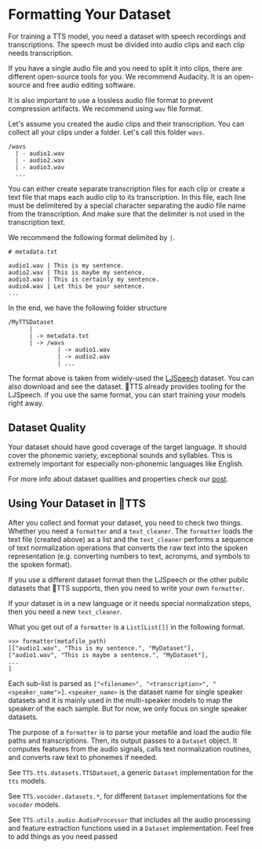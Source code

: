 # Formatting Your Dataset

For training a TTS model, you need a dataset with speech recordings and transcriptions. The speech must be divided into audio clips and each clip needs transcription.

If you have a single audio file and you need to split it into clips, there are different open-source tools for you. We recommend Audacity. It is an open-source and free audio editing software.

It is also important to use a lossless audio file format to prevent compression artifacts. We recommend using `wav` file format.

Let's assume you created the audio clips and their transcription. You can collect all your clips under a folder. Let's call this folder `wavs`.

```
/wavs
  | - audio1.wav
  | - audio2.wav
  | - audio3.wav
  ...
```

You can either create separate transcription files for each clip or create a text file that maps each audio clip to its transcription. In this file, each line must be delimitered by a special character separating the audio file name from the transcription. And make sure that the delimiter is not used in the transcription text.

We recommend the following format delimited by `|`.

```
# metadata.txt

audio1.wav | This is my sentence.
audio2.wav | This is maybe my sentence.
audio3.wav | This is certainly my sentence.
audio4.wav | Let this be your sentence.
...
```

In the end, we have the following folder structure
```
/MyTTSDataset
      |
      | -> metadata.txt
      | -> /wavs
              | -> audio1.wav
              | -> audio2.wav
              | ...
```

The format above is taken from widely-used the [LJSpeech](https://keithito.com/LJ-Speech-Dataset/) dataset. You can also download and see the dataset. 🐸TTS already provides tooling for the LJSpeech. if you use the same format, you can start training your models right away.

## Dataset Quality

Your dataset should have good coverage of the target language. It should cover the phonemic variety, exceptional sounds and syllables. This is extremely important for especially non-phonemic languages like English.

For more info about dataset qualities and properties check our [post](https://github.com/coqui-ai/TTS/wiki/What-makes-a-good-TTS-dataset).

## Using Your Dataset in 🐸TTS

After you collect and format your dataset, you need to check two things. Whether you need a `formatter` and a `text_cleaner`. The `formatter` loads the text file (created above) as a list and the `text_cleaner` performs a sequence of text normalization operations that converts the raw text into the spoken representation (e.g. converting numbers to text, acronyms, and symbols to the spoken format).

If you use a different dataset format then the LJSpeech or the other public datasets that 🐸TTS supports, then you need to write your own `formatter`.

If your dataset is in a new language or it needs special normalization steps, then you need a new `text_cleaner`.

What you get out of a `formatter` is a `List[List[]]` in the following format.

```
>>> formatter(metafile_path)
[["audio1.wav", "This is my sentence.", "MyDataset"],
["audio1.wav", "This is maybe a sentence.", "MyDataset"],
...
]
```

Each sub-list is parsed as ```["<filename>", "<transcription>", "<speaker_name">]```.
```<speaker_name>``` is the dataset name for single speaker datasets and it is mainly used
in the multi-speaker models to map the speaker of the each sample. But for now, we only focus on single speaker datasets.

The purpose of a `formatter` is to parse your metafile and load the audio file paths and transcriptions. Then, its output passes to a `Dataset` object. It computes features from the audio signals, calls text normalization routines, and converts raw text to
phonemes if needed.

See `TTS.tts.datasets.TTSDataset`, a generic `Dataset` implementation for the `tts` models.

See `TTS.vocoder.datasets.*`, for different `Dataset` implementations for the `vocoder` models.

See `TTS.utils.audio.AudioProcessor` that includes all the audio processing and feature extraction functions used in a
`Dataset` implementation. Feel free to add things as you need.passed
